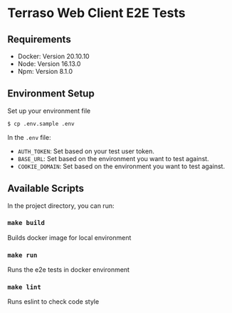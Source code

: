 # Terraso Web Client E2E Tests

## Requirements

- Docker: Version 20.10.10
- Node: Version 16.13.0
- Npm: Version 8.1.0

## Environment Setup

Set up your environment file

```sh
$ cp .env.sample .env
```

In the `.env` file:

- `AUTH_TOKEN`: Set based on your test user token.
- `BASE_URL`: Set based on the environment you want to test against.
- `COOKIE_DOMAIN`: Set based on the environment you want to test against.

## Available Scripts

In the project directory, you can run:

### `make build`

Builds docker image for local environment

### `make run`

Runs the e2e tests in docker environment

### `make lint`

Runs eslint to check code style

